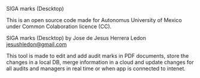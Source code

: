 SIGA marks (Descktop)

This is an open source code made for Autonomus University of Mexico 
under Common  Colaboration licence (CC). 

SIGA marks (Descktop) by Jose de Jesus Herrera Ledon jesushledon@gmail.com

This tool is made to edit and add audit marks in PDF documents, store the changes in a local DB, 
merge information in a cloud and update changes for all audits and managers in real time or 
when app is connected to intenet. 
